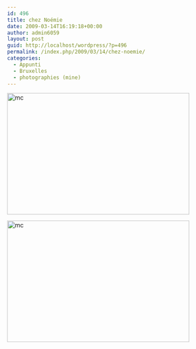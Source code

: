 ```yaml
---
id: 496
title: chez Noémie
date: 2009-03-14T16:19:18+00:00
author: admin6059
layout: post
guid: http://localhost/wordpress/?p=496
permalink: /index.php/2009/03/14/chez-noemie/
categories:
  - Appunti
  - Bruxelles
  - photographies (mine)
---
```

[<img class="aligncenter size-full wp-image-1528" title="mc" src="http://blog.martasmaldone.eu/wp-content/uploads/2009/03/mc.jpg" alt="mc" width="425" height="283" srcset="http://blog.martasmaldone.eu/wp-content/uploads/2009/03/mc.jpg 425w, http://blog.martasmaldone.eu/wp-content/uploads/2009/03/mc-300x200.jpg 300w" sizes="(max-width: 425px) 100vw, 425px" />](http://blog.martasmaldone.eu/wp-content/uploads/2009/03/mc.jpg)

[<img class="aligncenter size-full wp-image-1544" title="mc" src="http://blog.martasmaldone.eu/wp-content/uploads/2009/03/mc1.jpg" alt="mc" width="425" height="283" srcset="http://blog.martasmaldone.eu/wp-content/uploads/2009/03/mc1.jpg 425w, http://blog.martasmaldone.eu/wp-content/uploads/2009/03/mc1-300x200.jpg 300w" sizes="(max-width: 425px) 100vw, 425px" />](http://blog.martasmaldone.eu/wp-content/uploads/2009/03/mc1.jpg)